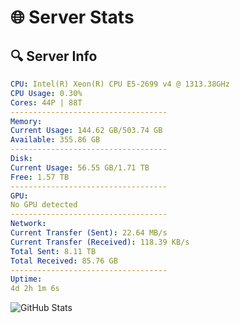 # 🌐 Server Stats
## 🔍 Server Info
```yaml
CPU: Intel(R) Xeon(R) CPU E5-2699 v4 @ 1313.38GHz
CPU Usage: 0.30%
Cores: 44P | 88T
-----------------------------------
Memory:
Current Usage: 144.62 GB/503.74 GB
Available: 355.86 GB
-----------------------------------
Disk:
Current Usage: 56.55 GB/1.71 TB
Free: 1.57 TB
-----------------------------------
GPU:
No GPU detected
-----------------------------------
Network:
Current Transfer (Sent): 22.64 MB/s
Current Transfer (Received): 118.39 KB/s
Total Sent: 8.11 TB
Total Received: 85.76 GB
-----------------------------------
Uptime:
4d 2h 1m 6s
```
![GitHub Stats](https://img.shields.io/badge/Updated-2025-03-11_23:23:55-blue)